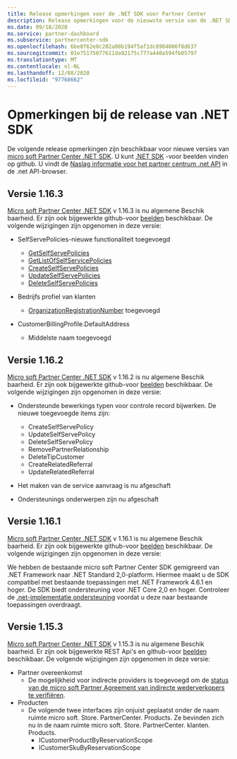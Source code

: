 ```yaml
---
title: Release opmerkingen voor de .NET SDK voor Partner Center
description: Release opmerkingen voor de nieuwste versie van de .NET SDK van partner Center.
ms.date: 09/18/2020
ms.service: partner-dashboard
ms.subservice: partnercenter-sdk
ms.openlocfilehash: 6be8f62e0c202a00b194f5af1dc8904006f8d637
ms.sourcegitcommit: 01e75175077611da92175c777a440a594fb05797
ms.translationtype: MT
ms.contentlocale: nl-NL
ms.lasthandoff: 12/08/2020
ms.locfileid: "97768662"
---
```

# <a name="net-sdk-release-notes"></a>Opmerkingen bij de release van .NET SDK

De volgende release opmerkingen zijn beschikbaar voor nieuwe versies van [micro soft Partner Center .NET SDK](https://www.nuget.org/packages/Microsoft.Store.PartnerCenter). U kunt [.NET SDK](https://github.com/Microsoft/Partner-Center-DotNet-Samples) -voor beelden vinden op github. U vindt de [Naslag informatie voor het partner centrum .net API](/dotnet/api/?view=partnercenter-dotnet-latest&preserve-view=true) in de .net API-browser.

## <a name="version-1163"></a>Versie 1.16.3

[Micro soft Partner Center .NET SDK](https://www.nuget.org/packages/Microsoft.Store.PartnerCenter/1.16.3) v 1.16.3 is nu algemene Beschik baarheid. Er zijn ook bijgewerkte github-voor [beelden](https://github.com/Microsoft/Partner-Center-DotNet-Samples) beschikbaar. De volgende wijzigingen zijn opgenomen in deze versie:

* SelfServePolicies-nieuwe functionaliteit toegevoegd
  * [GetSelfServePolicies](get-a-self-serve-policy-by-id.md)
  * [GetListOfSelfServicePolicies](get-a-list-of-self-serve-policies.md)
  * [CreateSelfServePolicies](create-a-self-serve-policy.md)
  * [UpdateSelfServePolicies](update-a-self-serve-policy.md)
  * [DeleteSelfServePolicies](delete-a-self-serve-policy.md)

* Bedrijfs profiel van klanten
  * [OrganizationRegistrationNumber](create-a-customer.md) toegevoegd

* CustomerBillingProfile.DefaultAddress
  * Middelste naam toegevoegd

## <a name="version-1162"></a>Versie 1.16.2

[Micro soft Partner Center .NET SDK](https://www.nuget.org/packages/Microsoft.Store.PartnerCenter/1.16.2) v 1.16.2 is nu algemene Beschik baarheid. Er zijn ook bijgewerkte github-voor [beelden](https://github.com/Microsoft/Partner-Center-DotNet-Samples) beschikbaar. De volgende wijzigingen zijn opgenomen in deze versie:

* Ondersteunde bewerkings typen voor controle record bijwerken. De nieuwe toegevoegde items zijn:
  * CreateSelfServePolicy
  * UpdateSelfServePolicy
  * DeleteSelfServePolicy
  * RemovePartnerRelationship
  * DeleteTipCustomer
  * CreateRelatedReferral
  * UpdateRelatedReferral

* Het maken van de service aanvraag is nu afgeschaft
* Ondersteunings onderwerpen zijn nu afgeschaft


## <a name="version-1161"></a>Versie 1.16.1

[Micro soft Partner Center .NET SDK](https://www.nuget.org/packages/Microsoft.Store.PartnerCenter/1.16.1) v 1.16.1 is nu algemene Beschik baarheid. Er zijn ook bijgewerkte github-voor [beelden](https://github.com/Microsoft/Partner-Center-DotNet-Samples) beschikbaar. De volgende wijzigingen zijn opgenomen in deze versie:

We hebben de bestaande micro soft Partner Center SDK gemigreerd van .NET Framework naar .NET Standard 2,0-platform. Hiermee maakt u de SDK compatibel met bestaande toepassingen met .NET Framework 4.6.1 en hoger. De SDK biedt ondersteuning voor .NET Core 2,0 en hoger. Controleer de [.net-implementatie ondersteuning](/dotnet/standard/net-standard) voordat u deze naar bestaande toepassingen overdraagt.   


## <a name="version-1153"></a>Versie 1.15.3
[Micro soft Partner Center .NET SDK](https://www.nuget.org/packages/Microsoft.Store.PartnerCenter/1.15.3) v 1.15.3 is nu algemene Beschik baarheid. Er zijn ook bijgewerkte REST Api's en github-voor [beelden](https://github.com/Microsoft/Partner-Center-DotNet-Samples) beschikbaar. De volgende wijzigingen zijn opgenomen in deze versie:

* Partner overeenkomst
  * De mogelijkheid voor indirecte providers is toegevoegd om de [status van de micro soft Partner Agreement van indirecte wederverkopers te verifiëren](verify-indirect-reseller-mpa-status.md).
* Producten
  * De volgende twee interfaces zijn onjuist geplaatst onder de naam ruimte micro soft. Store. PartnerCenter. Products. Ze bevinden zich nu in de naam ruimte micro soft. Store. PartnerCenter. klanten. Products.
    * ICustomerProductByReservationScope
    * ICustomerSkuByReservationScope
